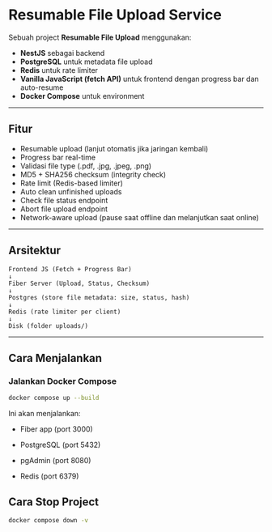 # Resumable File Upload Service

Sebuah project **Resumable File Upload** menggunakan:
- **NestJS** sebagai backend
- **PostgreSQL** untuk metadata file upload
- **Redis** untuk rate limiter
- **Vanilla JavaScript (fetch API)** untuk frontend dengan progress bar dan auto-resume
- **Docker Compose** untuk environment

---

## Fitur
- Resumable upload (lanjut otomatis jika jaringan kembali)  
- Progress bar real-time  
- Validasi file type (.pdf, .jpg, .jpeg, .png)  
- MD5 + SHA256 checksum (integrity check)  
- Rate limit (Redis-based limiter)  
- Auto clean unfinished uploads  
- Check file status endpoint  
- Abort file upload endpoint  
- Network-aware upload (pause saat offline dan melanjutkan saat online)

---

## Arsitektur
```
Frontend JS (Fetch + Progress Bar)
↓
Fiber Server (Upload, Status, Checksum)
↓
Postgres (store file metadata: size, status, hash)
↓
Redis (rate limiter per client)
↓
Disk (folder uploads/)
```

---

## Cara Menjalankan

### Jalankan Docker Compose
```bash
docker compose up --build
```

Ini akan menjalankan:

- Fiber app (port 3000)

- PostgreSQL (port 5432)

- pgAdmin (port 8080)

- Redis (port 6379)

## Cara Stop Project

```bash
docker compose down -v
```